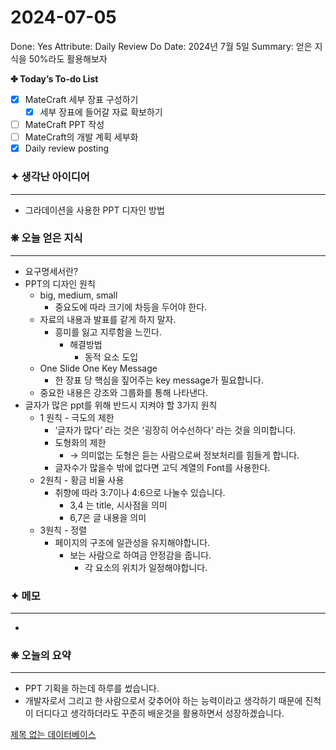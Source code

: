 # 2024-07-05

Done: Yes
Attribute: Daily Review
Do Date: 2024년 7월 5일
Summary: 얻은 지식을 50%라도 활용해보자

**✤ Today’s To-do List**

- [x]  MateCraft 세부 장표 구성하기
    - [x]  세부 장표에 들어갈 자료 확보하기
- [ ]  MateCraft PPT 작성
- [ ]  MateCraft의 개발 계획 세부화
- [x]  Daily review posting

### ✦ 생각난 아이디어

---

- 그라데이션을 사용한 PPT 디자인 방법

### ❋ 오늘 얻은 지식

---

- 요구명세서란?
- PPT의 디자인 원칙
    - big, medium, small
        - 중요도에 따라 크기에 차등을 두어야 한다.
    - 자료의 내용과 발표를 같게 하지 말자.
        - 흥미를 잃고 지루함을 느낀다.
            - 해결방법
                - 동적 요소 도입
    - One Slide One Key Message
        - 한 장표 당 핵심을 짚어주는 key message가 필요합니다.
    - 중요한 내용은 강조와 그룹화를 통해 나타낸다.
- 글자가 많은 ppt를 위해 반드시 지켜야 할 3가지 원칙
    - 1 원칙 - 극도의 제한
        - ‘글자가 많다’ 라는 것은 ‘굉장히 어수선하다’ 라는 것을 의미합니다.
        - 도형화의 제한
            - → 의미없는 도형은 듣는 사람으로써 정보처리를 힘들게 합니다.
        - 글자수가 많을수 밖에 없다면 고딕 계열의 Font를 사용한다.
    - 2원칙 - 황금 비율 사용
        - 취향에 따라 3:7이나 4:6으로 나눌수 있습니다.
            - 3,4 는 title, 시사점을 의미
            - 6,7은 글 내용을 의미
    - 3원칙 - 정렬
        - 페이지의 구조에 일관성을 유지해야합니다.
            - 보는 사람으로 하여금 안정감을 줍니다.
                - 각 요소의 위치가 일정해야합니다.
    

### ✦ 메모

---

- 

### ❋ 오늘의 요약

---

- PPT 기획을 하는데 하루를 썼습니다.
- 개발자로서 그리고 한 사람으로서 갖추어야 하는 능력이라고 생각하기 때문에 진척이 더디다고 생각하더라도 꾸준히 배운것을 활용하면서 성장하겠습니다.

[제목 없는 데이터베이스](2024-07-05%20e813883012c643389b48b933f121b1d8/%E1%84%8C%E1%85%A6%E1%84%86%E1%85%A9%E1%86%A8%20%E1%84%8B%E1%85%A5%E1%86%B9%E1%84%82%E1%85%B3%E1%86%AB%20%E1%84%83%E1%85%A6%E1%84%8B%E1%85%B5%E1%84%90%E1%85%A5%E1%84%87%E1%85%A6%E1%84%8B%E1%85%B5%E1%84%89%E1%85%B3%205e5a67ac82d0447baf9a83c00ed0158e.csv)